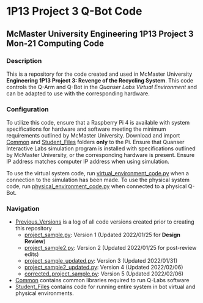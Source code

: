
# 1P13 Project 3 Q-Bot Code

## McMaster University Engineering 1P13 Project 3 Mon&#8209;21 Computing Code

### Description

This is a repository for the code created and used in McMaster University
**Engineering 1P13 Project 3: Revenge of the Recycling System**. This code
controls the Q-Arm and Q-Bot in the *Quanser Labs Virtual Environment* and can
be adapted to use with the corresponding hardware.

### Configuration

To utilize this code, ensure that a Raspberry Pi 4 is available with system
specifications for hardware and software meeting the minimum requirements
outlined by McMaster University. Download and import [Common][9] and
[Student_Files][10] folders **only** to the Pi. Ensure that Quanser Interactive
Labs simulation program is installed with specifications outlined by McMaster
University, or the corresponding hardware is present. Ensure IP address matches
computer IP address when using simulation.

To use the virtual system code, run [virtual_environment_code.py][1] when a
connection to the simulation has been made. To use the physical system code,
run [physical_environment_code.py][3] when connected to a physical Q-Bot.

### Navigation

- [Previous_Versions][2] is a log of all code versions created prior to creating this repository
  - [project_sample.py][4]: Version 1 (Updated 2022/01/25 for **Design Review**)
  - [project_sample2.py][5]: Version 2 (Updated 2022/01/25 for post-review edits)
  - [project_sample_updated.py][6]: Version 3 (Updated 2022/01/31)
  - [project_sample2_updated.py][7]: Version 4 (Updated 2022/02/06)
  - [corrected_project_sample.py][8]: Version 5 (Updated 2022/02/06)
- [Common][9] contains common libraries required to run Q-Labs software
- [Student_Files][10] contains code for running entire system in bot virtual and physical environments.

[1]: Student_Files/virtual_environment_code.py
[2]: Previous_Versions
[3]: Student_Files/physical_environment_code.py
[4]: Previous_Versions/project_sample.py
[5]: Previous_Versions/project_sample2.py
[6]: Previous_Versions/project_sample_updated.py
[7]: Previous_Versions/project_sample2_updated.py
[8]: Previous_Versions/corrected_project_sample.py
[9]: Common
[10]: Student_Files
